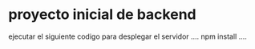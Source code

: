 # proyecto inicial de backend

ejecutar el siguiente codigo para desplegar el servidor
....
npm install
....